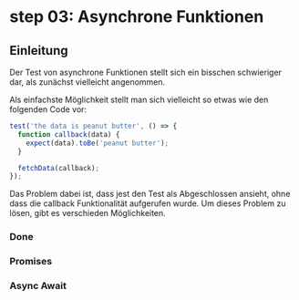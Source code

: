 # step 03: Asynchrone Funktionen
## Einleitung
Der Test von asynchrone Funktionen stellt sich ein bisschen schwieriger dar, als zunächst vielleicht angenommen.

Als einfachste Möglichkeit stellt man sich vielleicht so etwas wie den folgenden Code vor:
```typescript
test('the data is peanut butter', () => {
  function callback(data) {
    expect(data).toBe('peanut butter');
  }

  fetchData(callback);
});
```
Das Problem dabei ist, dass jest den Test als Abgeschlossen ansieht, ohne dass die callback Funktionalität aufgerufen wurde.
Um dieses Problem zu lösen, gibt es verschieden Möglichkeiten.

### Done 

### Promises
### Async Await


